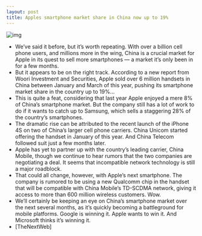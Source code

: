 ```yaml
---
layout: post
title: Apples smartphone market share in China now up to 19%
---
```

![img](http://media.idownloadblog.com/wp-content/uploads/2012/01/iPhone-4-China.jpg)
* We’ve said it before, but it’s worth repeating. With over a billion cell phone users, and millions more in the wing, China is a crucial market for Apple in its quest to sell more smartphones — a market it’s only been in for a few months.
* But it appears to be on the right track. According to a new report from Woori Investment and Securities, Apple sold over 6 million handsets in China between January and March of this year, pushing its smartphone market share in the country up to 19%…
* This is quite a feat, considering that last year Apple enjoyed a mere 8% of China’s smartphone market. But the company still has a lot of work to do if it wants to catch up to Samsung, which sells a staggering 28% of the country’s smartphones.
* The dramatic rise can be attributed to the recent launch of the iPhone 4S on two of China’s larger cell phone carriers. China Unicom started offering the handset in January of this year. And China Telecom followed suit just a few months later.
* Apple has yet to partner up with the country’s leading carrier, China Mobile, though we continue to hear rumors that the two companies are negotiating a deal. It seems that incompatible network technology is still a major roadblock.
* That could all change, however, with Apple’s next smartphone. The company is rumored to be using a new Qualcomm chip in the handset that will be compatible with China Mobile’s TD-SCDMA network, giving it access to more than 600 million wireless customers. Wow.
* We’ll certainly be keeping an eye on China’s smartphone market over the next several months, as it’s quickly becoming a battleground for mobile platforms. Google is winning it. Apple wants to win it. And Microsoft thinks it’s winning it.
* [TheNextWeb]

